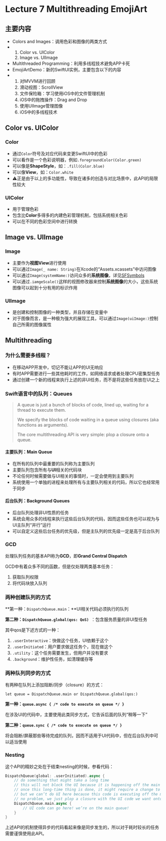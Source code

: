 # Lecture 7 Multithreading EmojiArt

## 主要内容

- Colors and Images：调用色彩和图像的两类方式
- 1. Color vs. UIColor
  2. Image vs. UIImage
- Multithreaded Programming：利用多线程技术避免APP卡死
- EmojiArtDemo：新的SwiftUI实例，主要包含以下的内容
- 1. 对MVVM进行回顾
  2. 滑动视图：ScrollView
  3. 文件保险箱：学习使用iOS中的文件管理机制
  4. iOS中的拖拽操作：Drag and Drop
  5. 使用UIImage管理图像
  6. iOS中的多线程技术

## Color vs. UIColor

### Color

- 通过`Color`符号及对应代码来变更SwiftUI中的色彩
- 可以看作是一个色彩说明器，例如`.foregroundColor(Color.green)`
- 可以像是**ShapeStyle**，如：`.fill(Color.blue)`
- 可以像**View**，如：`Color.white`
- ⚠️正是由于以上的多功能性，导致在诸多的创造与对比场景中，此API的局限性较大

### UIColor

- 用于管理色彩
- 包含比**Color**多得多的内建色彩管理机制，包括系统相关色彩
- 可以在不同的色彩空间中进行转换

## Image vs. UIImage

### Image

- 主要作为**视图View**进行使用
- 可以通过`Image(_ name: String)`在Xcode的“Assets.xcassets”中访问图像
- 可以通过`Image(systemName:)`访问众多的**系统图像**，详见[SFSymbols](developer.apple.com/design)
- 可以通过`.iamgeScale()`这样的视图修改器来控制**系统图像**的大小，这些系统图像可以起到十分有用的标识作用

### UIImage

- 是创建和控制图像的一种类型，并且存储在变量中
- 对于图像而言，是一种极为强大的展现工具，可以通过`Image(uiImage:)`控制自己所需的图像属性

## Multithreading

### 为什么需要多线程？

- 在移动APP开发中，切记不能让APP的UI无响应
- 有时APP需要进行一些其他耗时的工作，如网络请求或者处理CPU密集型任务
- 通过创建一个新的线程来执行上述的非UI任务，而不是将这些任务放在UI之上

### Swift语言中的队列：Queues

> A queue is just a bunch of blocks of code, lined up, waiting for a thread to execute them.
>
> We specify the blocks of code waiting in a queue using closures (aka functions as arguments). 
>
> The core multithreading API is very simple: plop a closure onto a queue.

#### 主要队列：Main Queue

- 在所有的队列中最重要的队列称为主要队列
- 主要队列包含所有与**UI**相关的代码块
- 不论任何时候需要做与UI相关的事情时，一定会使用到主要队列
- 系统使用一个单独的进程来处理所有与主要队列相关的代码，所以它也经常用于同步

#### 后台队列：Background Queues

- 后台队列处理非UI性质的任务
- 系统会用众多的线程来执行这些后台队列的代码，因而这些任务也可以视为与UI主队列“并行”运行
- 可以自定义这些后台任务的优先级，但是主队列的优先级一定是高于后台队列

### GCD

处理队列任务的基本API称为**GCD**，即**Grand Central Dispatch**

GCD中有着众多不同的函数，但是仅处理两类基本任务：

1. 获取队列权限
2. 将代码块放入队列

### 两种创建队列的方式

**第一种：`DispatchQueue.main`：**UI相关代码必须执行的队列

**第二种：`DispatchQueue.global(qos: QoS) `**：包含服务质量的非UI型任务

其中qos是下述方式的一种：

1. `.userInteractive`：快做这个任务，UI依赖于这个
2. `.userInitiated`：用户要求做这任务个，现在做这个
3. `.utility`：这个任务需要发生，但用户并没有要求
4. `.background`：维护性任务，如清理缓存等

### 两种队列同步的方式

有两种在队列上添加阻断/同步（closure）的方式：

`let queue = DispatchQueue.main or DispatchQueue.global(qos:) `

**第一种：`queue.async { /* code to execute on queue */ }`**

在涉及UI的代码中，主要使用此类同步方式，它告诉后面的队列“稍等一下”

**第二种：`queue.sync { /* code to execute on queue */ }`**

将会阻断/屏蔽那些等待完成的队列，因而不适用于UI代码中，但在后台队列中可以适当使用

### Nesting

这个API的精妙之处在于结束nesting的时候，参看代码：

```swift
DispatchQueue(global: .userInitiated).async {
    // do something that might take a long time
    // this will not block the UI because it is happening off the main queue
    // once this long-time thing is done, it might require a change to the UI
    // but we can’t do UI here because this code is executing off the main queue
    // no problem, we just plop a closure with the UI code we want onto the main queue
    DispatchQueue.main.async {
    	// UI code can go here! we’re on the main queue! 
    }
}
```

上述API的机制使得异步的代码看起来像是同步发生的，所以对于耗时较长的任务需要谨慎使用此API。